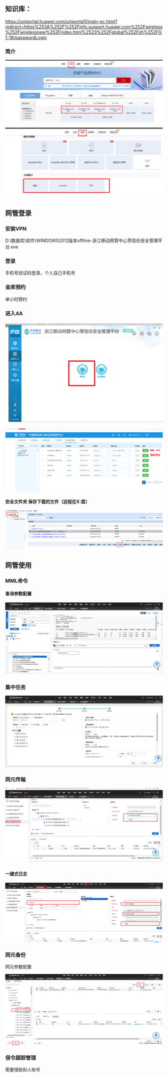 ## 知识库：

https://uniportal.huawei.com/uniportal1/login-pc.html?redirect=https%253A%252F%252Finfo.support.huawei.com%252Fwireless%252Fwirelessnew%252Findex.html%2523%252Fglobal%252Fzh%252FG1-1#/passwordLogin

### 简介

![image-20250909085601383](imge/文档.assets/image-20250909085601383.png)

![image-20250909085731397](imge/文档.assets/image-20250909085731397.png)

## 网管登录

### 安装VPN

D:\数据库\软件\WINDOWS2012版本offline-浙江移动网管中心零信任安全管理平台.exe

### 登录

手机号验证码登录，个人自己手机号

### 金库预约

单小时预约

### 进入4A

![image-20250909100329962](imge/文档.assets/image-20250909100329962.png)

![image-20250909100427954](imge/文档.assets/image-20250909100427954.png)

#### 安全文件夹 保存下载的文件（远程在X:盘）

![image-20250909100505141](imge/文档.assets/image-20250909100505141.png)

## 网管使用

### MML命令

#### 查询参数配置

![image-20250909101018694](imge/文档.assets/image-20250909101018694.png)

### 集中任务

![image-20250909101407901](imge/文档.assets/image-20250909101407901.png)

### 网元传输

![image-20250909101519399](imge/文档.assets/image-20250909101519399.png)

#### 一键式日志

![image-20250909172747485](imge/文档.assets/image-20250909172747485.png)



### 网元备份

网元参数配置

![image-20250909102130955](imge/文档.assets/image-20250909102130955.png)

### 信令跟踪管理

需要借助别人账号